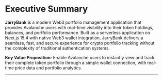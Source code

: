# Executive Summary

**JarryBank** is a modern Web3 portfolio management application that provides Avalanche users with real-time visibility into their token holdings, balances, and portfolio performance. Built as a serverless application on Next.js 15.4 with native Web3 wallet integration, JarryBank delivers a seamless, fast, and secure experience for crypto portfolio tracking without the complexity of traditional authentication systems.

**Key Value Proposition:** Enable Avalanche users to instantly view and track their complete token portfolio through a simple wallet connection, with real-time price data and portfolio analytics.

---
